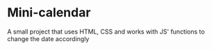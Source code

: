 # Mini-calendar
A small project that uses HTML, CSS and works with JS' functions to change the date accordingly
